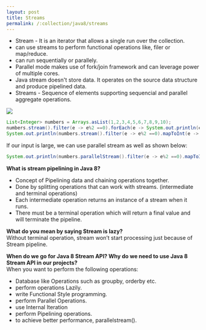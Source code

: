 ```yaml
---
layout: post
title: Streams
permalink: /:collection/java8/streams
---
```



* Stream - It is an iterator that allows a single run over the collection.
* can use streams to perform functional operations like, filer or map/reduce.
* can run sequentially or parallely.
* Parallel mode makes use of fork/join framework and can leverage power of multiple cores.
* Java stream doesn't store data. It operates on the source data structure and produce pipelined data.
* Streams - Sequence of elements supporting sequencial and parallel aggregate operations.

![]({{site.cdn}}/java/java8/streams.png)

```java
List<Integer> numbers = Arrays.asList(1,2,3,4,5,6,7,8,9,10);
numbers.stream().filter(e -> e%2 ==0).forEach(e -> System.out.println(e));
System.out.println(numbers.stream().filter(e -> e%2 ==0).mapToInt(e -> e *2).sum());
```
If our input is large, we can use parallel stream as well as shown below:
```java
System.out.println(numbers.parallelStream().filter(e -> e%2 ==0).mapToInt(e -> e *2).sum());        // multi-core power
```

**What is stream pipelining in Java 8?**  
* Concept of Pipelining data and chaining operations together.
* Done by splitting operations that can work with streams. (intermediate and terminal operations)
* Each intermediate operation returns an instance of a stream when it runs.
* There must be a terminal operation which will return a final value and will terminate the pipeline.

**What do you mean by saying Stream is lazy?**  
Without terminal operation, stream won’t start processing just because of Stream pipeline.

**When do we go for Java 8 Stream API? Why do we need to use Java 8 Stream API in our projects?**  
When you want to perform the following operations:
* Database like Operations such as groupby, orderby etc.
* perform operations Lazily.
* write Functional Style programming.
* perform Parallel Operations.
* use Internal Iteration
* perform Pipelining operations.
* to achieve better performance, parallelstream().
